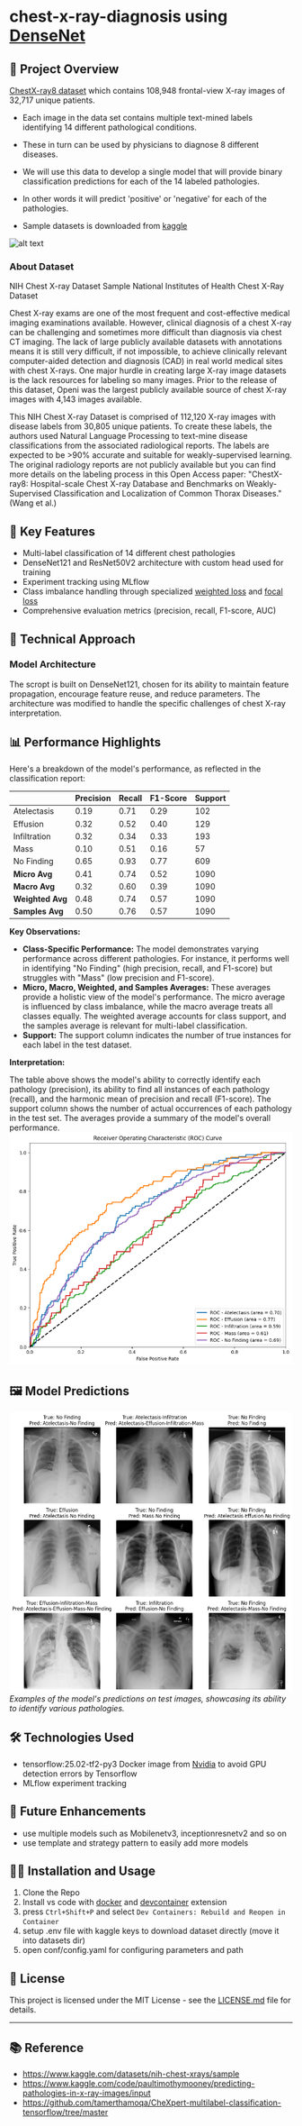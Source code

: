 # chest-x-ray-diagnosis using [DenseNet](https://arxiv.org/abs/1608.06993)

## 🏥 Project Overview

[ChestX-ray8 dataset](https://arxiv.org/abs/1705.02315) which contains 108,948 frontal-view X-ray images of 32,717 unique patients. 
- Each image in the data set contains multiple text-mined labels identifying 14 different pathological conditions. 
- These in turn can be used by physicians to diagnose 8 different diseases. 
- We will use this data to develop a single model that will provide binary classification predictions for each of the 14 labeled pathologies. 
- In other words it will predict 'positive' or 'negative' for each of the pathologies.

- Sample datasets is downloaded from [kaggle](https://www.kaggle.com/datasets/nih-chest-xrays/sample)

![alt text](resources/random_images.png)


### About Dataset
NIH Chest X-ray Dataset Sample
National Institutes of Health Chest X-Ray Dataset

Chest X-ray exams are one of the most frequent and cost-effective medical imaging examinations available. However, clinical diagnosis of a chest X-ray can be challenging and sometimes more difficult than diagnosis via chest CT imaging. The lack of large publicly available datasets with annotations means it is still very difficult, if not impossible, to achieve clinically relevant computer-aided detection and diagnosis (CAD) in real world medical sites with chest X-rays. One major hurdle in creating large X-ray image datasets is the lack resources for labeling so many images. Prior to the release of this dataset, Openi was the largest publicly available source of chest X-ray images with 4,143 images available.

This NIH Chest X-ray Dataset is comprised of 112,120 X-ray images with disease labels from 30,805 unique patients. To create these labels, the authors used Natural Language Processing to text-mine disease classifications from the associated radiological reports. The labels are expected to be >90% accurate and suitable for weakly-supervised learning. The original radiology reports are not publicly available but you can find more details on the labeling process in this Open Access paper: "ChestX-ray8: Hospital-scale Chest X-ray Database and Benchmarks on Weakly-Supervised Classification and Localization of Common Thorax Diseases." (Wang et al.)

## 🌟 Key Features

- Multi-label classification of 14 different chest pathologies
- DenseNet121 and ResNet50V2 architecture with custom head used for training
- Experiment tracking using MLflow
- Class imbalance handling through specialized [weighted loss](src/weighted_loss/weighted_loss.py) and [focal loss](src/focal_loss/focal_loss.py)
- Comprehensive evaluation metrics (precision, recall, F1-score, AUC)


## 🧠 Technical Approach

### Model Architecture

The scropt is built on DenseNet121, chosen for its ability to maintain feature propagation, encourage feature reuse, and reduce parameters. The architecture was modified to handle the specific challenges of chest X-ray interpretation.

## 📊 Performance Highlights

Here's a breakdown of the model's performance, as reflected in the classification report:

|               | Precision | Recall | F1-Score | Support |
| :------------ | :-------- | :----- | :------- | :------ |
| Atelectasis   | 0.19      | 0.71   | 0.29     | 102     |
| Effusion      | 0.32      | 0.52   | 0.40     | 129     |
| Infiltration  | 0.32      | 0.34   | 0.33     | 193     |
| Mass          | 0.10      | 0.51   | 0.16     | 57      |
| No Finding    | 0.65      | 0.93   | 0.77     | 609     |
| **Micro Avg** | 0.41      | 0.74   | 0.52     | 1090    |
| **Macro Avg** | 0.32      | 0.60   | 0.39     | 1090    |
| **Weighted Avg**| 0.48      | 0.74   | 0.57     | 1090    |
| **Samples Avg** | 0.50      | 0.76   | 0.57     | 1090    |

**Key Observations:**

*   **Class-Specific Performance:** The model demonstrates varying performance across different pathologies. For instance, it performs well in identifying "No Finding" (high precision, recall, and F1-score) but struggles with "Mass" (low precision and F1-score).
*   **Micro, Macro, Weighted, and Samples Averages:** These averages provide a holistic view of the model's performance. The micro average is influenced by class imbalance, while the macro average treats all classes equally. The weighted average accounts for class support, and the samples average is relevant for multi-label classification.
* **Support:** The support column indicates the number of true instances for each label in the test dataset.

**Interpretation:**

The table above shows the model's ability to correctly identify each pathology (precision), its ability to find all instances of each pathology (recall), and the harmonic mean of precision and recall (F1-score). The support column shows the number of actual occurrences of each pathology in the test set. The averages provide a summary of the model's overall performance.
![ROC Curve](resources/final-roc-curve.png)

## 🖼️ Model Predictions

![Model Predictions](resources/trained-model-results.png)
*Examples of the model's predictions on test images, showcasing its ability to identify various pathologies.*

## 🛠️ Technologies Used
- tensorflow:25.02-tf2-py3 Docker image from [Nvidia](https://docs.nvidia.com/deeplearning/frameworks/tensorflow-release-notes/rel-25-01.html#) to avoid GPU detection errors by Tensorflow
- MLflow experiment tracking

## 🚀 Future Enhancements
- use multiple models such as Mobilenetv3, inceptionresnetv2 and so on
- use template and strategy pattern to easily add more models

## 👨‍💻 Installation and Usage

1. Clone the Repo
2. Install vs code with [docker](https://marketplace.visualstudio.com/items?itemName=ms-azuretools.vscode-docker) and [devcontainer](https://marketplace.visualstudio.com/items?itemName=ms-vscode-remote.remote-containers) extension
3. press `Ctrl+Shift+P` and select `Dev Containers: Rebuild and Reopen in Container`
4. setup .env file with kaggle keys to download dataset directly (move it into datasets dir)
5. open conf/config.yaml for configuring parameters and path

## 📄 License

This project is licensed under the MIT License - see the [LICENSE.md](LICENSE.md) file for details.

---
## 📚 Reference
* https://www.kaggle.com/datasets/nih-chest-xrays/sample
* https://www.kaggle.com/code/paultimothymooney/predicting-pathologies-in-x-ray-images/input
* https://github.com/tamerthamoqa/CheXpert-multilabel-classification-tensorflow/tree/master
